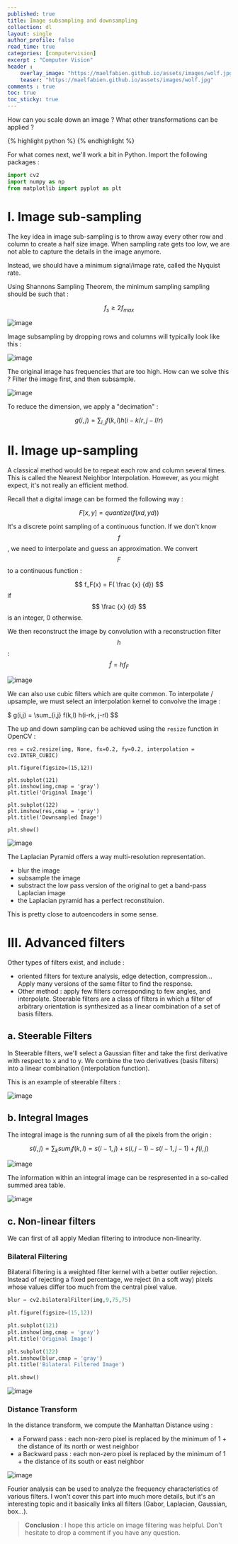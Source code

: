 ```yaml
---
published: true
title: Image subsampling and downsampling
collection: dl
layout: single
author_profile: false
read_time: true
categories: [computervision]
excerpt : "Computer Vision"
header :
    overlay_image: "https://maelfabien.github.io/assets/images/wolf.jpg"
    teaser: "https://maelfabien.github.io/assets/images/wolf.jpg"
comments : true
toc: true
toc_sticky: true
---
```


How can you scale down an image ? What other transformations can be applied ?

{% highlight python %}
{% endhighlight %}

<script type="text/javascript" async
    src="https://cdn.mathjax.org/mathjax/latest/MathJax.js?config=TeX-MML-AM_CHTML">
</script>

For what comes next, we'll work a bit in Python. Import the following packages :

```python
import cv2
import numpy as np
from matplotlib import pyplot as plt
```

# I. Image sub-sampling

The key idea in image sub-sampling is to throw away every other row and column to create a half size image. When sampling rate gets too low, we are not able to capture the details in the image anymore.

Instead, we should have a minimum signal/image rate, called the Nyquist rate.

Using Shannons Sampling Theorem, the minimum sampling sampling should be such that :

$$ f_s ≥ 2 f_{max} $$

![image](https://maelfabien.github.io/assets/images/vision_25.png)

Image subsampling by dropping rows and columns will typically look like this :

![image](https://maelfabien.github.io/assets/images/vision_26.png)

The original image has frequencies that are too high. How can we solve this ? Filter the image first, and then subsample.

![image](https://maelfabien.github.io/assets/images/vision_27.png)

To reduce the dimension, we apply a "decimation" :

$$ g(i,j) = \sum_{i,j} f(k,l) h(i-k/r, j-l/r) $$

# II. Image up-sampling

A classical method would be to repeat each row and column several times. This is called the Nearest Neighbor Interpolation. However, as you might expect, it's not really an efficient method. 

Recall that a digital image can be formed the following way :

$$ F[x,y] = quantize (f(xd,yd)) $$

It's a discrete point sampling of a continuous function. If we don't know $$ f $$, we need to interpolate and guess an approximation. We convert $$ F $$ to a continuous function :

$$ f_F(x) = F( \frac {x} {d}) $$  if $$ \frac {x} {d} $$ is an integer, 0 otherwise.

We then reconstruct the image by convolution with a reconstruction filter $$ h $$ : $$ \hat{f} = h f_F $$

![image](https://maelfabien.github.io/assets/images/vision_28.png)

We can also use cubic filters which are quite common. To interpolate / upsample, we must select an interpolation kernel to convolve the image :

$ g(i,j) = \sum_{i,j} f(k,l) h(i-rk, j-rl) $$

The up and down sampling can be achieved using the `resize` function in OpenCV :

```
res = cv2.resize(img, None, fx=0.2, fy=0.2, interpolation = cv2.INTER_CUBIC)

plt.figure(figsize=(15,12))

plt.subplot(121)
plt.imshow(img,cmap = 'gray')
plt.title('Original Image')

plt.subplot(122)
plt.imshow(res,cmap = 'gray')
plt.title('Downsampled Image')

plt.show()
```

![image](https://maelfabien.github.io/assets/images/vision_29.png)

The Laplacian Pyramid offers a way multi-resolution representation. 
- blur the image
- subsample the image
- substract the low pass version of the original to get a band-pass Laplacian image
- the Laplacian pyramid has a perfect reconstituion. 

This is pretty close to autoencoders in some sense.

# III. Advanced filters

Other types of filters exist, and include :
- oriented filters for texture analysis, edge detection, compression... Apply many versions of the same filter to find the response. 
- Other method : apply few filters corresponding to few angles, and interpolate. Steerable filters are a class of filters in which a filter of arbitrary orientation is synthesized as a linear combination of a set of basis filters.

## a. Steerable Filters

In Steerable filters, we'll select a Gaussian filter and take the first derivative with respect to x and to y. We combine the two derivatives (basis filters) into a linear combination (interpolation function).

This is an example of steerable filters :

![image](https://maelfabien.github.io/assets/images/vision_30.png)

## b. Integral Images

The integral image is the running sum of all the pixels from the origin :

$$ s(i,j) = \sum_k sum_l f(k,l) = s(i-1,j) + s(i,j-1) - s(i-1,j-1) + f(i,j) $$

![image](https://maelfabien.github.io/assets/images/vision_31.png)

The information within an integral image can be respresented in a so-called summed area table.

![image](https://maelfabien.github.io/assets/images/vision_32.png)

## c. Non-linear filters

We can first of all apply Median filtering to introduce non-linearity.

### Bilateral Filtering

Bilateral filtering is a weighted filter kernel with a better outlier rejection. Instead of rejecting a fixed percentage, we reject (in a soft way) pixels whose values differ too much from the central pixel value. 

```python
blur = cv2.bilateralFilter(img,9,75,75)

plt.figure(figsize=(15,12))

plt.subplot(121)
plt.imshow(img,cmap = 'gray')
plt.title('Original Image')

plt.subplot(122)
plt.imshow(blur,cmap = 'gray')
plt.title('Bilateral Filtered Image')

plt.show()
```

![image](https://maelfabien.github.io/assets/images/vision_33.png)

### Distance Transform

In the distance transform, we compute the Manhattan Distance using :
- a Forward pass : each non-zero pixel is replaced by the minimum of 1 + the distance of its north or west neighbor
- a Backward pass : each non-zero pixel is replaced by the minimum of 1 + the distance of its south or east neighbor

![image](https://maelfabien.github.io/assets/images/vision_34.png)

Fourier analysis can be used to analyze the frequency characteristics of various filters. I won't cover this part into much more details, but it's an interesting topic and it basically links all filters (Gabor, Laplacian, Gaussian, box...).


> **Conclusion** : I hope this article on image filtering was helpful. Don't hesitate to drop a comment if you have any question.
